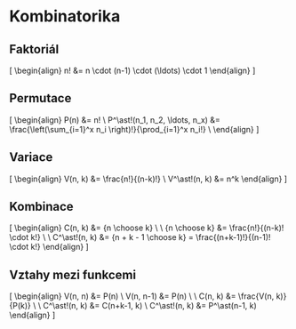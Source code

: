 # Kombinatorika

## Faktoriál

\[ \begin{align}
n! &= n \cdot (n-1) \cdot (\ldots) \cdot 1
\end{align} \]

## Permutace

\[ \begin{align}
P(n) &= n! \\
P^\ast\!(n_1, n_2, \ldots, n_x) &= \frac{\left(\sum_{i=1}^x n_i \right)!}{\prod_{i=1}^x n_i!} \\
\end{align} \]

## Variace

\[ \begin{align}
V(n, k) &= \frac{n!}{(n-k)!} \\
V^\ast\!(n, k) &= n^k
\end{align} \]

## Kombinace

\[ \begin{align}
C(n, k) &= {n \choose k} \\ \\
{n \choose k} &= \frac{n!}{(n-k)! \cdot k!} \\ \\
C^\ast\!(n, k) &= {n + k - 1 \choose k} = \frac{(n+k-1)!}{(n-1)! \cdot k!}
\end{align} \]

## Vztahy mezi funkcemi

\[ \begin{align}
V(n, n) &= P(n) \\
V(n, n-1) &= P(n) \\ \\
C(n, k) &= \frac{V(n, k)}{P(k)} \\ \\
C^\ast\!(n, k) &= C(n+k-1, k) \\
C^\ast\!(n, k) &= P^\ast(n-1, k)
\end{align} \]

